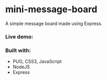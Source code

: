 # mini-message-board

A simple message board made using Express.

### Live demo: 

### Built with:
- PUG, CSS3, JavaScript
- NodeJS
- Express